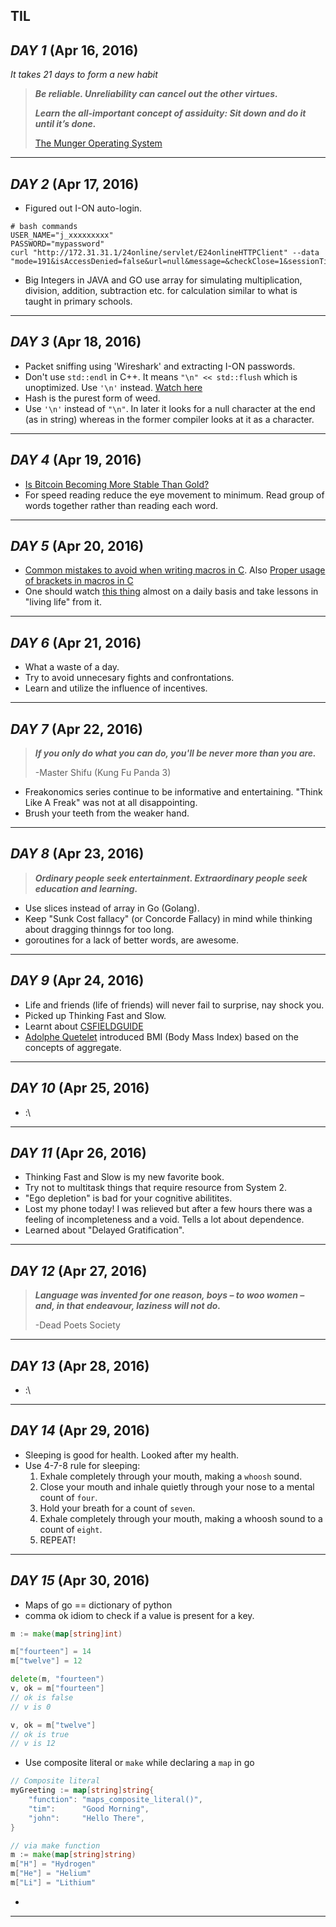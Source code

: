 **TIL**
----------

***DAY 1*** (Apr 16, 2016)
-
*It takes 21 days to form a new habit*

> ***Be reliable. Unreliability can cancel out the other virtues.***
> 
> ***Learn the all-important concept of assiduity: Sit down and do it until it’s done.***
>  
>  [The Munger Operating System](https://www.farnamstreetblog.com/2016/04/munger-operating-system/?utm_source=pocket&utm_medium=email&utm_campaign=pockethits)


----------

***DAY 2*** (Apr 17, 2016)
-
* Figured out I-ON auto-login.
```shell
# bash commands 
USER_NAME="j_xxxxxxxxx"
PASSWORD="mypassword"
curl "http://172.31.31.1/24online/servlet/E24onlineHTTPClient" --data "mode=191&isAccessDenied=false&url=null&message=&checkClose=1&sessionTimeout=-1&guestmsgreq=false&logintype=2&orgSessionTimeout=-1&chrome=-1&alerttime=null&timeout=-1&popupalert=0&dtold=0&mac=ec%3A30%3A91%3Aa2%3A84%3Ac7&servername=172.31.31.1&username=$USER_NAME&password=$PASSWORD&loginotp=false&logincaptcha=false&registeruserotp=false&registercaptcha=false"
```
* Big Integers in JAVA and GO use array for simulating multiplication, division, addition, subtraction etc. for calculation similar to what is taught in primary schools.

----------

***DAY 3*** (Apr 18, 2016)
-

* Packet sniffing using 'Wireshark' and extracting I-ON passwords.
* Don't use ``std::endl`` in C++. It means ``"\n" << std::flush`` which is unoptimized. Use ``'\n'`` instead.
[Watch here](https://www.youtube.com/watch?v=GMqQOEZYVJQ)
* Hash is the purest form of weed.
* Use ``'\n'`` instead of ``"\n"``. In later it looks for a null character at the end (as in string) whereas in the former compiler looks at it as a character.

--------

***DAY 4*** (Apr 19, 2016)
-

* [Is Bitcoin Becoming More Stable Than Gold?](http://blogs.wsj.com/moneybeat/2016/04/19/is-bitcoin-becoming-more-stable-than-gold/)
* For speed reading reduce the eye movement to minimum. Read group of words together rather than reading each word.

--------

***DAY 5*** (Apr 20, 2016)
-

* [Common mistakes to avoid when writing macros in C](http://www.commonsense4commonpeople.net/2008/11/tips-on-writing-c-macros.html). Also [Proper usage of brackets in macros in C](http://stackoverflow.com/questions/10820340/the-need-for-parentheses-in-macros-in-c)
* One should watch [this thing](https://www.youtube.com/watch?v=ji5_MqicxSo) almost on a daily basis and take lessons in "living life" from it.

--------

***DAY 6*** (Apr 21, 2016)
-

* What a waste of a day.
* Try to avoid unnecesary fights and confrontations.
* Learn and utilize the influence of incentives.

--------

***DAY 7*** (Apr 22, 2016)
-

> ***If you only do what you can do, you'll be never more than you are.***
>  
>  -Master Shifu (Kung Fu Panda 3)

* Freakonomics series continue to be informative and entertaining. "Think Like A Freak" was not at all disappointing.
* Brush your teeth from the weaker hand.

--------
***DAY 8*** (Apr 23, 2016)
-

> ***Ordinary people seek entertainment. Extraordinary people seek education and learning.***

* Use slices instead of array in Go (Golang).
* Keep "Sunk Cost fallacy" (or Concorde Fallacy) in mind while thinking about dragging thinngs for too long.
* goroutines for a lack of better words, are awesome.

--------

***DAY 9*** (Apr 24, 2016)
-

* Life and friends (life of friends) will never fail to surprise, nay shock you.
* Picked up Thinking Fast and Slow.
* Learnt about [CSFIELDGUIDE](http://www.csfieldguide.org.nz/en/chapters/index.html)
* [Adolphe Quetelet](http://www.theatlantic.com/business/archive/2016/02/the-invention-of-the-normal-person/463365/ ) introduced BMI (Body Mass Index) based on the concepts of aggregate. 

--------
***DAY 10*** (Apr 25, 2016)
-

* :\

--------
***DAY 11*** (Apr 26, 2016)
-

* Thinking Fast and Slow is my new favorite book.
* Try not to multitask things that require resource from System 2.
* "Ego depletion" is bad for your cognitive abilitites.
* Lost my phone today! I was relieved but after a few hours there was a feeling of incompleteness and a void. Tells a lot about dependence.
* Learned about "Delayed Gratification".

--------
***DAY 12*** (Apr 27, 2016)
-
> ***Language was invented for one reason, boys – to woo women – and, in that endeavour, laziness will not do.***
>
> -Dead Poets Society

--------
***DAY 13*** (Apr 28, 2016)
-

* :\

--------
***DAY 14*** (Apr 29, 2016)
-

* Sleeping is good for health. Looked after my health.
* Use 4-7-8 rule for sleeping:
  1. Exhale completely through your mouth, making a `whoosh` sound.
  2. Close your mouth and inhale quietly through your nose to a mental count of `four`.
  3. Hold your breath for a count of `seven`.
  4. Exhale completely through your mouth, making a whoosh sound to a count of `eight`.
  5. REPEAT!

--------
***DAY 15*** (Apr 30, 2016)
-

* Maps of go == dictionary of python
* comma ok idiom to check if a value is present for a key.
```go
m := make(map[string]int)

m["fourteen"] = 14
m["twelve"] = 12

delete(m, "fourteen")
v, ok = m["fourteen"]
// ok is false
// v is 0

v, ok = m["twelve"]
// ok is true
// v is 12
```
* Use composite literal or `make` while declaring a `map` in go
```go
// Composite literal
myGreeting := map[string]string{
	"function": "maps_composite_literal()",
	"tim":      "Good Morning",
	"john":     "Hello There",
}

// via make function
m := make(map[string]string)
m["H"] = "Hydrogen"
m["He"] = "Helium"
m["Li"] = "Lithium"
```
* 
--------
